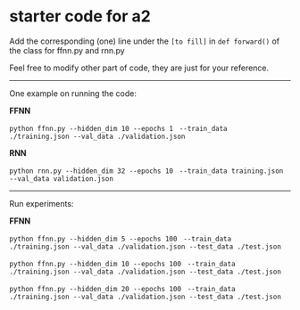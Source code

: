 # starter code for a2

Add the corresponding (one) line under the ``[to fill]`` in ``def forward()`` of the class for ffnn.py and rnn.py

Feel free to modify other part of code, they are just for your reference.

---

One example on running the code:

**FFNN**

``python ffnn.py --hidden_dim 10 --epochs 1 ``
``--train_data ./training.json --val_data ./validation.json``


**RNN**

``python rnn.py --hidden_dim 32 --epochs 10 ``
``--train_data training.json --val_data validation.json``

<hr>
Run experiments:


**FFNN**


``python ffnn.py --hidden_dim 5 --epochs 100 ``
``--train_data ./training.json --val_data ./validation.json --test_data ./test.json``

``python ffnn.py --hidden_dim 10 --epochs 100 ``
``--train_data ./training.json --val_data ./validation.json --test_data ./test.json``

``python ffnn.py --hidden_dim 20 --epochs 100 ``
``--train_data ./training.json --val_data ./validation.json --test_data ./test.json``
